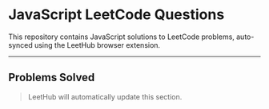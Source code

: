 # JavaScript LeetCode Questions

This repository contains JavaScript solutions to LeetCode problems, auto-synced using the LeetHub browser extension.

---

## Problems Solved

> LeetHub will automatically update this section.
